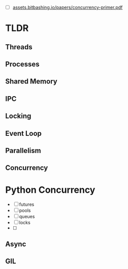 

- [ ] [assets.bitbashing.io/papers/concurrency-primer.pdf](https://assets.bitbashing.io/papers/concurrency-primer.pdf)


# TLDR


## Threads


## Processes



## Shared Memory


## IPC


## Locking


## Event Loop

## Parallelism


## Concurrency





# Python Concurrency


- [ ] futures
- [ ] pools
- [ ] queues
- [ ] locks
- [ ] 


## Async


## GIL



## 